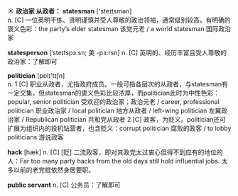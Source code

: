 ☀ <span class="category">**政治家 从政者：**</span>
<span class="vocabulary">**statesman**</span> ['steɪtsmən]  
<span class="definition">n. [C] 一位英明干练、贤明谨慎并受人尊敬的政治领袖，通常级别较高，有明确的褒义色彩：</span>the party’s elder statesman 该党元老 / a world statesman 国际政治家 
           
<span class="vocabulary">**statesperson**</span> [ˈsteɪtspɜ:sn; 美 -pɜ:rsn]
<span class="definition">n. [C] 英明的、经历丰富且受人尊敬的政治家：</span>了解即可

<span class="vocabulary">**politician**</span> [pɒlɪ'tɪʃn]  
<span class="definition">n. 1 [C] 职业从政者，尤指政府成员。一般可指各层次的从政者，与statesman有一定交集，但statesman的褒义色彩比较浓厚，而politician此时为中性色彩：</span>popular, senior politician 受欢迎的政治家；政治元老 / career, professional politician 职业政治家 / local politician 地方从政者 / left-wing politician 左翼政治家 / Republican politician 共和党从政者 <span class="definition">2 [C] 政客，为贬义。politician还可扩展为组织内的投机钻营者，也含贬义：</span>corrupt politician 腐败的政客 / to lobby politicians 游说政客

<span class="vocabulary">**hack**</span> [hæk]
<span class="definition">n. [C] [贬] 二流政客，即对其政党太过衷心但得不到应有的地位的人：</span>Far too many party hacks from the old days still hold influential jobs. 太多以前的老党棍依然身居要职。           

<span class="vocabulary">**public servant**</span>
<span class="definition">n. [C] 公务员：</span>了解即可
           


